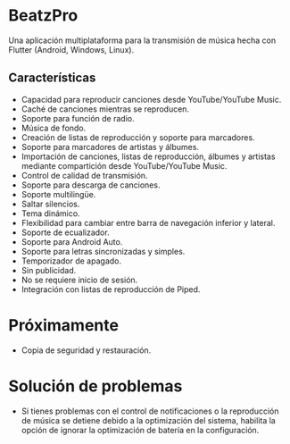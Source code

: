 # BeatzPro
Una aplicación multiplataforma para la transmisión de música hecha con Flutter (Android, Windows, Linux).

## Características
* Capacidad para reproducir canciones desde YouTube/YouTube Music.
* Caché de canciones mientras se reproducen.
* Soporte para función de radio.
* Música de fondo.
* Creación de listas de reproducción y soporte para marcadores.
* Soporte para marcadores de artistas y álbumes.
* Importación de canciones, listas de reproducción, álbumes y artistas mediante compartición desde YouTube/YouTube Music.
* Control de calidad de transmisión.
* Soporte para descarga de canciones.
* Soporte multilingüe.
* Saltar silencios.
* Tema dinámico.
* Flexibilidad para cambiar entre barra de navegación inferior y lateral.
* Soporte de ecualizador.
* Soporte para Android Auto.
* Soporte para letras sincronizadas y simples.
* Temporizador de apagado.
* Sin publicidad.
* No se requiere inicio de sesión.
* Integración con listas de reproducción de Piped.

# Próximamente

* Copia de seguridad y restauración.

# Solución de problemas
* Si tienes problemas con el control de notificaciones o la reproducción de música se detiene debido a la optimización del sistema, habilita la opción de ignorar la optimización de batería en la configuración.

